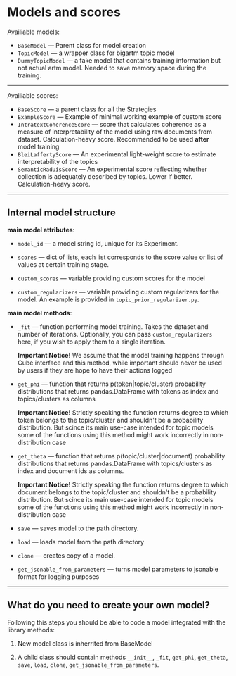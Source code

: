 # Models and scores

Availiable models:

* `BaseModel` — Parent class for model creation
* `TopicModel` — a wrapper class for bigartm topic model
* `DummyTopicModel` — a fake model that contains training information but not actual artm model. Needed to save memory space during the training.

---

Availiable scores:

* `BaseScore` — a parent class for all the Strategies
* `ExampleScore` — Example of minimal working example of custom score
* `IntratextCoherenceScore` — score that calculates coherence as a measure of interpretability of the model using raw documents from dataset. Calculation-heavy score. Recommended to be used **after** model training 
* `BleiLaffertyScore` — An experimental light-weight score to estimate interpretability of the topics
* `SemanticRaduisScore` — An experimental score reflecting whether collection is adequately described by topics. Lower if better. Calculation-heavy score.

---

## Internal model structure


**main model attributes**:

* `model_id` — a model string id, unique for its Experiment.

* `scores` — dict of lists,
each list corresponds to the score value or list of values at certain training stage.

* `custom_scores` — variable providing custom scores for the model

* `custom_regularizers` — variable providing custom regularizers for the model.
An example is provided in `topic_prior_regularizer.py`.

**main model methods**:

* `_fit` — function performing model training. Takes the dataset and number of iterations.
Optionally, you can pass `custom_regularizers` here, if you wish to apply them to a single
iteration.

    **Important Notice!**
    We assume that the model training happens through Cube interface and this method, while 
    important should never be used by users if they are hope to have their actions logged


* `get_phi` — function that returns p(token|topic/cluster) probability distributions
that returns pandas.DataFrame with tokens as index and topics/clusters as columns

    **Important Notice!**
    Strictly speaking the function returns degree to which token belongs to the
    topic/cluster and shouldn't be a probability distribution. But scince its main use-case
    intended for topic models some of the functions using this method might work incorrectly
    in non-distribution case

    
* `get_theta` — function that returns p(topic/cluster|document) probability distributions
that returns pandas.DataFrame with topics/clusters as index and document ids as columns.

    **Important Notice!**
    Strictly speaking the function returns degree to which document belongs to the
    topic/cluster and shouldn't be a probability distribution. But scince its main use-case
    intended for topic models some of the functions using this method might work incorrectly
    in non-distribution case


* `save` — saves model to the path directory.

* `load` — loads model from the path directory 

* `clone` — creates copy of a model.

* `get_jsonable_from_parameters` — turns model parameters to jsonable format for logging purposes

---

## What do you need to create your own model?

Following this steps you should be able to code a model integrated with the library methods:

1. New model class is inherrited from BaseModel

2. A child class should contain methods `__init__`, `_fit`, `get_phi`, `get_theta`,
`save`, `load`, `clone`, `get_jsonable_from_parameters`.
